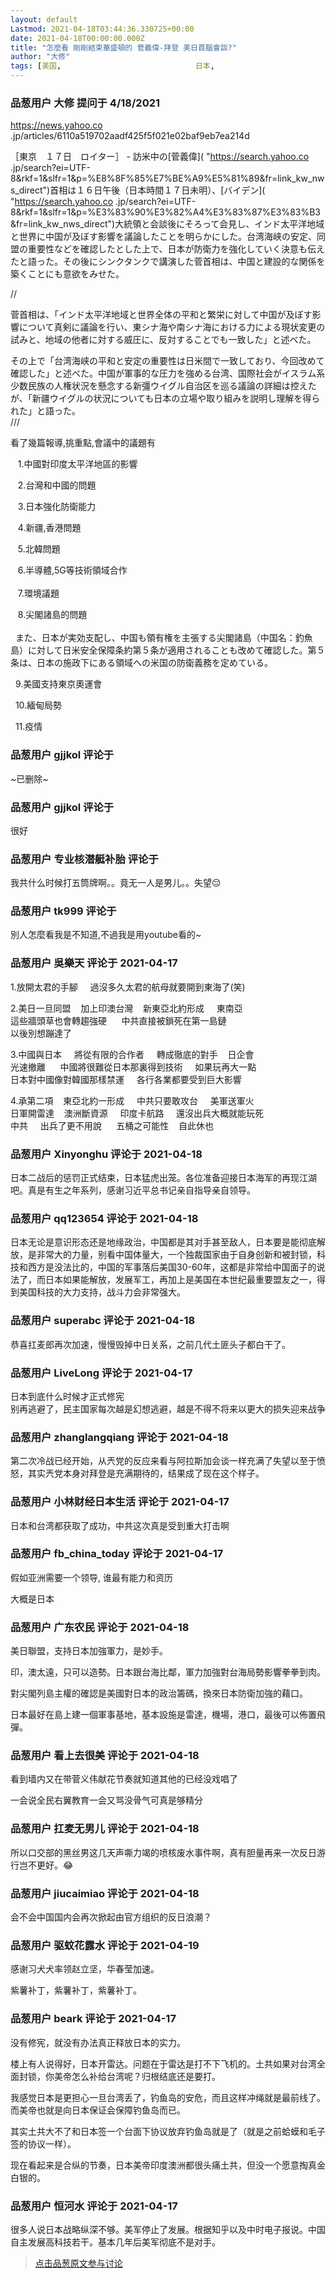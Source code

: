 ```yaml
---
layout: default
Lastmod: 2021-04-18T03:44:36.330725+00:00
date: 2021-04-18T00:00:00.000Z
title: "怎麼看 剛剛結束華盛頓的 菅義偉-拜登 美日首腦會談?"
author: "大修"
tags: [美国,								日本,								拜登,								菅義偉]
---
```



### 品葱用户 **大修** 提问于 4/18/2021
    
https://news.yahoo.co .jp/articles/6110a519702aadf425f5f021e02baf9eb7ea214d  
  
［東京　１７日　ロイター］ - 訪米中の[菅義偉]( "https://search.yahoo.co .jp/search?ei=UTF-8&rkf=1&slfr=1&p=%E8%8F%85%E7%BE%A9%E5%81%89&fr=link_kw_nws_direct")首相は１６日午後（日本時間１７日未明）、[バイデン]( "https://search.yahoo.co .jp/search?ei=UTF-8&rkf=1&slfr=1&p=%E3%83%90%E3%82%A4%E3%83%87%E3%83%B3&fr=link_kw_nws_direct")大統領と会談後にそろって会見し、インド太平洋地域と世界に中国が及ぼす影響を議論したことを明らかにした。台湾海峡の安定、同盟の重要性などを確認したとした上で、日本が防衛力を強化していく決意も伝えたと語った。その後にシンクタンクで講演した菅首相は、中国と建設的な関係を築くことにも意欲をみせた。  
  
  
//  
  
菅首相は、「インド太平洋地域と世界全体の平和と繁栄に対して中国が及ぼす影響について真剣に議論を行い、東シナ海や南シナ海における力による現状変更の試みと、地域の他者に対する威圧に、反対することでも一致した」と述べた。  
  
その上で「台湾海峡の平和と安定の重要性は日米間で一致しており、今回改めて確認した」と述べた。中国が軍事的な圧力を強める台湾、国際社会がイスラム系少数民族の人権状況を懸念する新彊ウイグル自治区を巡る議論の詳細は控えたが、「新疆ウイグルの状況についても日本の立場や取り組みを説明し理解を得られた」と語った。  
///  
  
看了幾篇報導,挑重點,會議中的議題有  
  
   1.中國對印度太平洋地區的影響  
  
   2.台灣和中國的問題  
  
   3.日本強化防衛能力  
  
   4.新疆,香港問題  
  
   5.北韓問題  
  
   6.半導體,5G等技術領域合作  
   
   7.環境議題  
  
   8.尖閣諸島的問題  
    
  また、日本が実効支配し、中国も領有権を主張する尖閣諸島（中国名：釣魚島）に対して日米安全保障条約第５条が適用されることも改めて確認した。第５条は、日本の施政下にある領域への米国の防衛義務を定めている。  
  
  9.美國支持東京奧運會  
  
  10.緬甸局勢  
  
  11.疫情
    
                

### 品葱用户 **gjjkol** 评论于 
        
~已删除~
        
                

### 品葱用户 **gjjkol** 评论于 
        
很好
        
                

### 品葱用户 **专业核潜艇补胎** 评论于 
        
我共什么时候打五筒牌啊。。竟无一人是男儿。。失望😔
        
                

### 品葱用户 **tk999** 评论于 
        
別人怎麼看我是不知道,不過我是用youtube看的~
        
                

### 品葱用户 **吳樂天** 评论于 2021-04-17
        
1.放開太君的手腳     過沒多久太君的航母就要開到東海了(笑)  
  
2.美日一旦同盟    加上印澳台灣    新東亞北約形成     東南亞  
這些牆頭草也會轉趨強硬      中共直接被鎖死在第一島鏈      
以後別想蹦達了  
  
3.中國與日本     將從有限的合作者     轉成徹底的對手    日企會  
光速撤離      中國將很難從日本那裏得到技術     如果玩再大一點  
日本對中國像對韓國那樣禁運     各行各業都要受到巨大影響       
  
4.承第二項    東亞北約一形成     中共只要敢攻台     美軍送軍火  
日軍開雷達    澳洲斷資源     印度卡航路     還沒出兵大概就能玩死  
中共     出兵了更不用說      五桶之可能性    自此休也
        
                

### 品葱用户 **Xinyonghu** 评论于 2021-04-18
        
日本二战后的惩罚正式结束，日本猛虎出笼。各位准备迎接日本海军的再现江湖吧。真是有生之年系列，感谢习近平总书记亲自指导亲自领导。
        
                

### 品葱用户 **qq123654** 评论于 2021-04-18
        
日本无论是意识形态还是地缘政治，中国都是其对手甚至敌人，日本要是能彻底解放，是非常大的力量，别看中国体量大，一个独裁国家由于自身创新和被封锁，科技和西方是没法比的，中国的军事落后美国30-60年，这都是非常给中国面子的说法了，而日本如果能解放，发展军工，再加上是美国在本世纪最重要盟友之一，得到美国科技的大力支持，战斗力会非常强大。
        
                

### 品葱用户 **superabc** 评论于 2021-04-18
        
恭喜扛麦郎再次加速，慢慢毁掉中日关系，之前几代土匪头子都白干了。
        
                

### 品葱用户 **LiveLong** 评论于 2021-04-17
        
日本到底什么时候才正式修宪  
别再逃避了，民主国家每次越是幻想逃避，越是不得不将来以更大的损失迎来战争
        
                

### 品葱用户 **zhanglangqiang** 评论于 2021-04-18
        
第二次冷战已经开始，从兲党的反应来看与阿拉斯加会谈一样充满了失望以至于愤怒，其实兲党本身对拜登是充满期待的，结果成了现在这个样子。
        
                

### 品葱用户 **小林财经日本生活** 评论于 2021-04-17
        
日本和台湾都获取了成功，中共这次真是受到重大打击啊
        
                

### 品葱用户 **fb_china_today** 评论于 2021-04-17
        
假如亚洲需要一个领导, 谁最有能力和资历  
  
大概是日本
        
                

### 品葱用户 **广东农民** 评论于 2021-04-18
        
美日聯盟，支持日本加強軍力，是妙手。  
  
印，澳太遠，只可以造勢。日本跟台海比鄰，軍力加強對台海局勢影響拳拳到肉。  
  
對尖閣列島主權的確認是美國對日本的政治籌碼，換來日本防衛加強的藉口。  
  
日本最好在島上建一個軍事基地，基本設施是雷達，機場，港口，最後可以佈置飛彈。
        
                

### 品葱用户 **看上去很美** 评论于 2021-04-18
        
看到墙内又在带菅义伟献花节奏就知道其他的已经没戏唱了  
  
一会说全民右翼教育一会又骂没骨气可真是够精分
        
                

### 品葱用户 **扛麦无男儿** 评论于 2021-04-18
        
所以口交部的黑丝男这几天声嘶力竭的喷核废水事件啊，真有胆量再来一次反日游行岂不更好。😂
        
                

### 品葱用户 **jiucaimiao** 评论于 2021-04-18
        
会不会中国国内会再次掀起由官方组织的反日浪潮？
        
                

### 品葱用户 **驱蚊花露水** 评论于 2021-04-19
        
感谢习犬犬率领赵立坚，华春莹加速。  
  
紫薯补丁，紫薯补丁，紫薯补丁。
        
                

### 品葱用户 **beark** 评论于 2021-04-17
        
没有修宪，就没有办法真正释放日本的实力。  
  
楼上有人说得好，日本开雷达。问题在于雷达是打不下飞机的。土共如果对台湾全面封锁，你美帝怎么补给台湾呢？归根结底还是要打。  
  
我感觉日本是更担心一旦台湾丢了，钓鱼岛的安危，而且这样冲绳就是最前线了。而美帝也就是向日本保证会保障钓鱼岛而已。  
  
其实土共大不了和日本签一个台面下协议放弃钓鱼岛就是了（就是之前蛤蟆和毛子签的协议一样）。  
  
现在看起来是合纵的节奏，日本美帝印度澳洲都很头痛土共，但没一个愿意掏真金白银的。
        
                

### 品葱用户 **恒河水** 评论于 2021-04-17
        
很多人说日本战略纵深不够。美军停止了发展。根据知乎以及中时电子报说。中国自主发展高科技若干。基本几年后美军彻底不是对手。
        
                





> [点击品葱原文参与讨论](https://pincong.rocks/question/38075)

